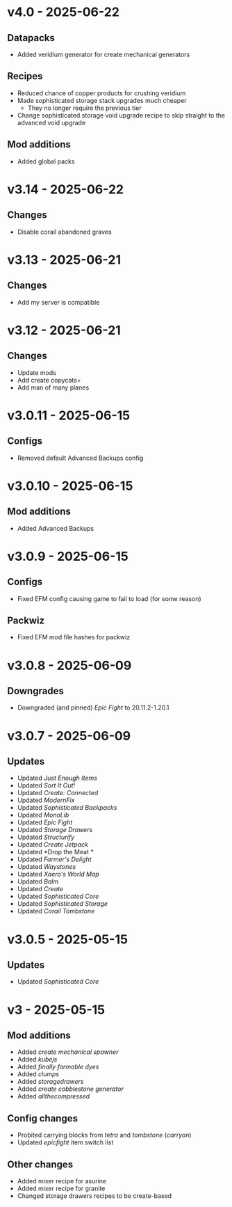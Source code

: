 # v4.0 - 2025-06-22

## Datapacks

- Added veridium generator for create mechanical generators

## Recipes

- Reduced chance of copper products for crushing veridium
- Made sophisticated storage stack upgrades much cheaper
	- They no longer require the previous tier
- Change sophisticated storage void upgrade recipe to skip straight to the advanced void upgrade

## Mod additions

- Added global packs

# v3.14 - 2025-06-22

## Changes

- Disable corail abandoned graves

# v3.13 - 2025-06-21

## Changes

- Add my server is compatible

# v3.12 - 2025-06-21

## Changes

- Update mods
- Add create copycats+
- Add man of many planes

# v3.0.11 - 2025-06-15

## Configs

- Removed default Advanced Backups config

# v3.0.10 - 2025-06-15

## Mod additions

- Added Advanced Backups

# v3.0.9 - 2025-06-15

## Configs

- Fixed EFM config causing game to fail to load (for some reason)

## Packwiz

- Fixed EFM mod file hashes for packwiz

# v3.0.8 - 2025-06-09

## Downgrades

- Downgraded (and pinned) *Epic Fight* to 20.11.2-1.20.1

# v3.0.7 - 2025-06-09

## Updates

- Updated *Just Enough Items*
- Updated *Sort It Out!*
- Updated *Create: Connected*
- Updated *ModernFix*
- Updated *Sophisticated Backpacks*
- Updated *MonoLib*
- Updated *Epic Fight*
- Updated *Storage Drawers*
- Updated *Structurify*
- Updated *Create Jetpack*
- Updated *Drop the Meat *
- Updated *Farmer's Delight*
- Updated *Waystones*
- Updated *Xaero's World Map*
- Updated *Balm*
- Updated *Create*
- Updated *Sophisticated Core*
- Updated *Sophisticated Storage*
- Updated *Corail Tombstone*

# v3.0.5 - 2025-05-15

## Updates

- Updated *Sophisticated Core*

# v3 - 2025-05-15

## Mod additions

- Added *create mechanical spawner*
- Added *kubejs*
- Added *finally farmable dyes*
- Added *clumps*
- Added *storagedrawers*
- Added *create cobblestone generator*
- Added *allthecompressed*

## Config changes

- Probited carrying blocks from *tetra* and *tombstone* (*carryon*)
- Updated *epicfight* item switch list

## Other changes

- Added mixer recipe for asurine
- Added mixer recipe for granite
- Changed storage drawers recipes to be create-based

